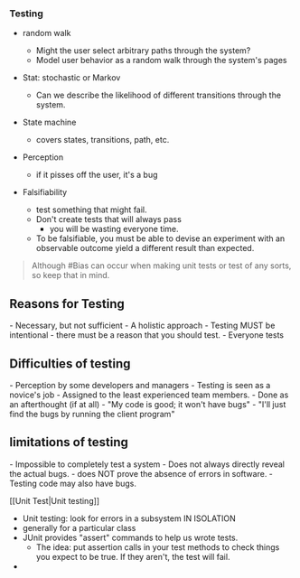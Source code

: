 
### Testing
- random walk
	- Might the user select arbitrary paths through the system?
	- Model user behavior as a random walk through the system's pages

- Stat: stochastic or Markov
	- Can we describe the likelihood of different transitions through the system.

- State machine
	- covers states, transitions, path, etc.

- Perception
	- if it pisses off the user, it's a bug

- Falsifiability
	- test something that might fail.
	- Don't create tests that will always pass
		- you will be wasting everyone time.
	- To be falsifiable, you must be able to devise an experiment with an observable outcome yield a different result than expected.

>Although #Bias can occur when making unit tests or test of any sorts, so keep that in mind.

<h2>Reasons for Testing</h2>
- Necessary, but not sufficient
- A holistic approach
- Testing MUST be intentional
	- there must be a reason that you should test.
- Everyone tests



<h2>Difficulties of testing</h2>
- Perception by some developers and managers
	- Testing is seen as a novice's job
	- Assigned to the least experienced team members.
	- Done as an afterthought (if at all)
		- "My code is good; it won't have bugs"
		- "I'll just find the bugs by running the client program"

<h2>limitations of testing </h2>
- Impossible to completely test a system
- Does not always directly reveal the actual bugs.
- does NOT prove the absence of errors in software.
- Testing code may also have bugs.


 [[Unit Test|Unit testing]]
- Unit testing: look for errors in a subsystem IN ISOLATION
- generally for a particular class
- JUnit provides "assert" commands to help us wrote tests.
	- The idea: put assertion calls in your test methods to check things you expect to be true. If they aren't, the test will fail.
- 